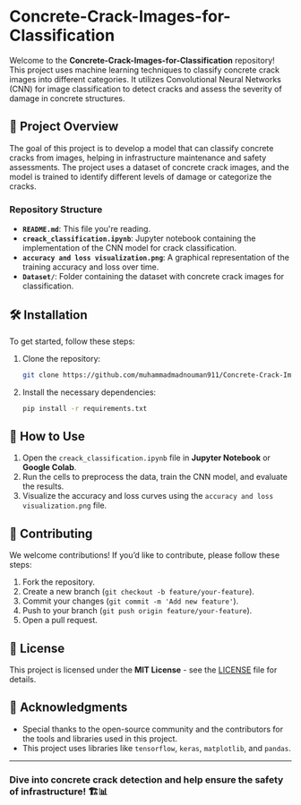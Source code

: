 # Concrete-Crack-Images-for-Classification

Welcome to the **Concrete-Crack-Images-for-Classification** repository! This project uses machine learning techniques to classify concrete crack images into different categories. It utilizes Convolutional Neural Networks (CNN) for image classification to detect cracks and assess the severity of damage in concrete structures.

## 🚀 **Project Overview**

The goal of this project is to develop a model that can classify concrete cracks from images, helping in infrastructure maintenance and safety assessments. The project uses a dataset of concrete crack images, and the model is trained to identify different levels of damage or categorize the cracks.

### **Repository Structure**
- **`README.md`**: This file you're reading.
- **`creack_classification.ipynb`**: Jupyter notebook containing the implementation of the CNN model for crack classification.
- **`accuracy and loss visualization.png`**: A graphical representation of the training accuracy and loss over time.
- **`Dataset/`**: Folder containing the dataset with concrete crack images for classification.

## 🛠️ **Installation**

To get started, follow these steps:


1. Clone the repository:
   ```bash
   git clone https://github.com/muhammadmadnouman911/Concrete-Crack-Images-for-Classification.git
   ```

2. Install the necessary dependencies:
   ```bash
   pip install -r requirements.txt
   ```

## 📝 **How to Use**

1. Open the `creack_classification.ipynb` file in **Jupyter Notebook** or **Google Colab**.
2. Run the cells to preprocess the data, train the CNN model, and evaluate the results.
3. Visualize the accuracy and loss curves using the `accuracy and loss visualization.png` file.

## 🤝 **Contributing**

We welcome contributions! If you’d like to contribute, please follow these steps:
1. Fork the repository.
2. Create a new branch (`git checkout -b feature/your-feature`).
3. Commit your changes (`git commit -m 'Add new feature'`).
4. Push to your branch (`git push origin feature/your-feature`).
5. Open a pull request.

## 📜 **License**

This project is licensed under the **MIT License** - see the [LICENSE](LICENSE) file for details.

## 🙏 **Acknowledgments**

- Special thanks to the open-source community and the contributors for the tools and libraries used in this project.
- This project uses libraries like `tensorflow`, `keras`, `matplotlib`, and `pandas`.

---

### Dive into concrete crack detection and help ensure the safety of infrastructure! 🏗️📊
